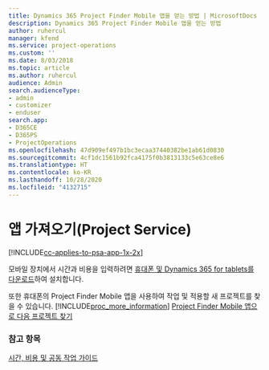 ```yaml
---
title: Dynamics 365 Project Finder Mobile 앱을 얻는 방법 | MicrosoftDocs
description: Dynamics 365 Project Finder Mobile 앱을 얻는 방법
author: ruhercul
manager: kfend
ms.service: project-operations
ms.custom: ''
ms.date: 8/03/2018
ms.topic: article
ms.author: ruhercul
audience: Admin
search.audienceType:
- admin
- customizer
- enduser
search.app:
- D365CE
- D365PS
- ProjectOperations
ms.openlocfilehash: 47d909ef497b1bc3ecaa37440382be1ab61d0830
ms.sourcegitcommit: 4cf1dc1561b92fca4175f0b3813133c5e63ce8e6
ms.translationtype: HT
ms.contentlocale: ko-KR
ms.lasthandoff: 10/28/2020
ms.locfileid: "4132715"
---
```

# <a name="get-the-apps-project-service"></a>앱 가져오기(Project Service)

[!INCLUDE[cc-applies-to-psa-app-1x-2x](../includes/cc-applies-to-psa-app-1x-2x.md)]

모바일 장치에서 시간과 비용을 입력하려면 [휴대폰 및 Dynamics 365 for tablets를 다운로드](https://docs.microsoft.com/dynamics365/mobile-app/dynamics-365-phones-tablets-users-guide)하여 설치합니다.  
  
 또한 휴대폰의 Project Finder Mobile 앱을 사용하여 작업 및 적용할 새 프로젝트를 찾을 수 있습니다. [!INCLUDE[proc_more_information](../includes/proc-more-information.md)] [Project Finder Mobile 앱으로 다음 프로젝트 찾기](../psa/find-next-project-finder-mobile-app.md) 
  
### <a name="see-also"></a>참고 항목  
 [시간, 비용 및 공동 작업 가이드](../psa/time-expense-collaboration-guide.md)
